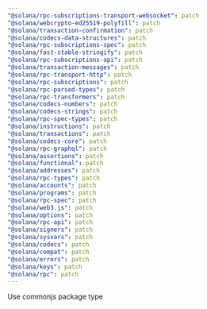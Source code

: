 ```yaml
---
"@solana/rpc-subscriptions-transport-websocket": patch
"@solana/webcrypto-ed25519-polyfill": patch
"@solana/transaction-confirmation": patch
"@solana/codecs-data-structures": patch
"@solana/rpc-subscriptions-spec": patch
"@solana/fast-stable-stringify": patch
"@solana/rpc-subscriptions-api": patch
"@solana/transaction-messages": patch
"@solana/rpc-transport-http": patch
"@solana/rpc-subscriptions": patch
"@solana/rpc-parsed-types": patch
"@solana/rpc-transformers": patch
"@solana/codecs-numbers": patch
"@solana/codecs-strings": patch
"@solana/rpc-spec-types": patch
"@solana/instructions": patch
"@solana/transactions": patch
"@solana/codecs-core": patch
"@solana/rpc-graphql": patch
"@solana/assertions": patch
"@solana/functional": patch
"@solana/addresses": patch
"@solana/rpc-types": patch
"@solana/accounts": patch
"@solana/programs": patch
"@solana/rpc-spec": patch
"@solana/web3.js": patch
"@solana/options": patch
"@solana/rpc-api": patch
"@solana/signers": patch
"@solana/sysvars": patch
"@solana/codecs": patch
"@solana/compat": patch
"@solana/errors": patch
"@solana/keys": patch
"@solana/rpc": patch
---
```


Use commonjs package type
